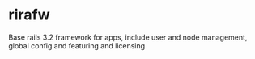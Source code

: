 rirafw
======

Base rails 3.2 framework for apps, include user and node management, global config and featuring and licensing 